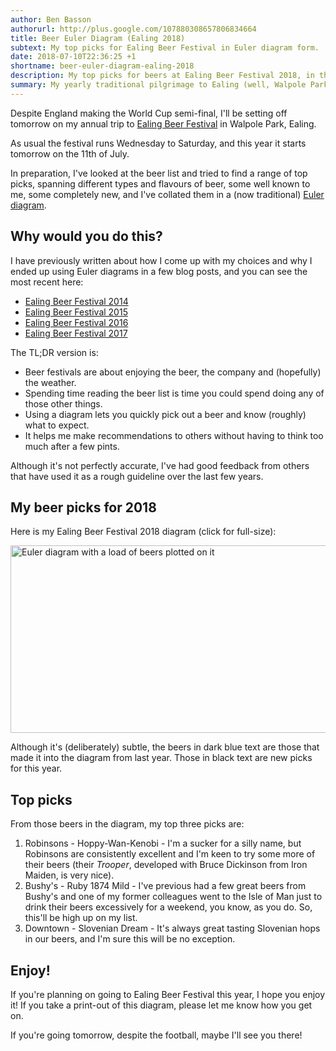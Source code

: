 ```yaml
---
author: Ben Basson
authorurl: http://plus.google.com/107880308657806834664
title: Beer Euler Diagram (Ealing 2018)
subtext: My top picks for Ealing Beer Festival in Euler diagram form.
date: 2018-07-10T22:36:25 +1
shortname: beer-euler-diagram-ealing-2018
description: My top picks for beers at Ealing Beer Festival 2018, in the form of a Beer Euler Diagram.
summary: My yearly traditional pilgrimage to Ealing (well, Walpole Park) for Ealing Beer Festival wouldn't be complete without my top beer picks represented on an Euler diagram - so here it is! 
---
```


Despite England making the World Cup semi-final, I'll be setting off tomorrow on my annual trip to [Ealing Beer Festival][1] in Walpole Park, Ealing.

As usual the festival runs Wednesday to Saturday, and this year it starts tomorrow on the 11th of July.

In preparation, I've looked at the beer list and tried to find a range of top picks, spanning different types and flavours of beer, some well known to me, some completely new, and I've collated them in a (now traditional) [Euler diagram][2].

Why would you do this?
----------------------

I have previously written about how I come up with my choices and why I ended up using Euler diagrams in a few blog posts, and you can see the most recent here:

* [Ealing Beer Festival 2014][3]
* [Ealing Beer Festival 2015][4]
* [Ealing Beer Festival 2016][5]
* [Ealing Beer Festival 2017][6]

The TL;DR version is:

- Beer festivals are about enjoying the beer, the company and (hopefully) the weather.
- Spending time reading the beer list is time you could spend doing any of those other things.
- Using a diagram lets you quickly pick out a beer and know (roughly) what to expect.
- It helps me make recommendations to others without having to think too much after a few pints.
 
Although it's not perfectly accurate, I've had good feedback from others that have used it as a rough guideline over the last few years.

My beer picks for 2018
----------------------

Here is my Ealing Beer Festival 2018 diagram (click for full-size):

<a href="/images/blog/ealing-beer-euler-2018.png" target="_blank" markdown="1">
  <img src="/images/blog/ealing-beer-euler-2018.png" width="600" height="300" markdown="1" alt="Euler diagram with a load of beers plotted on it">
</a>

Although it's (deliberately) subtle, the beers in dark blue text are those that made it into the diagram from last year. Those in black text are new picks for this year.

Top picks
---------

From those beers in the diagram, my top three picks are:

1. Robinsons - Hoppy-Wan-Kenobi - I'm a sucker for a silly name, but Robinsons are consistently excellent and I'm keen to try some more of their beers (their _Trooper_, developed with Bruce Dickinson from Iron Maiden, is very nice).
2. Bushy's - Ruby 1874 Mild - I've previous had a few great beers from Bushy's and one of my former colleagues went to the Isle of Man just to drink their beers excessively for a weekend, you know, as you do. So, this'll be high up on my list.
3. Downtown - Slovenian Dream - It's always great tasting Slovenian hops in our beers, and I'm sure this will be no exception.

Enjoy!
------

If you're planning on going to Ealing Beer Festival this year, I hope you enjoy it! If you take a print-out of this diagram, please let me know how you get on.

If you're going tomorrow, despite the football, maybe I'll see you there!

[1]: http://www.ealingbeerfestival.org.uk/
[2]: https://en.wikipedia.org/wiki/Euler_diagram
[3]: /blog/beer-euler-diagram-ealing-2014
[4]: /blog/beer-euler-diagram-ealing-2015
[5]: /blog/beer-euler-diagram-ealing-2016
[6]: /blog/beer-euler-diagram-ealing-2017
